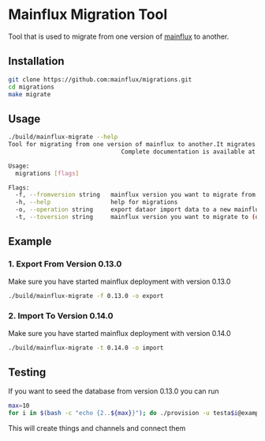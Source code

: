 # Mainflux Migration Tool

Tool that is used to migrate from one version of [mainflux][mainfluxLink] to another.

## Installation

```bash
git clone https://github.com:mainflux/migrations.git
cd migrations
make migrate
```

## Usage

```bash
./build/mainflux-migrate --help
Tool for migrating from one version of mainflux to another.It migrates things, channels and thier connections.
                                Complete documentation is available at https://docs.mainflux.io

Usage:
  migrations [flags]

Flags:
  -f, --fromversion string   mainflux version you want to migrate from (default "0.13.0")
  -h, --help                 help for migrations
  -o, --operation string     export dataor import data to a new mainflux deployment (default "export")
  -t, --toversion string     mainflux version you want to migrate to (default "0.14.0")
```

## Example

### 1. Export From Version 0.13.0

Make sure you have started mainflux deployment with version 0.13.0

```bash
./build/mainflux-migrate -f 0.13.0 -o export
```

### 2. Import To Version 0.14.0

Make sure you have started mainflux deployment with version 0.14.0

```bash
./build/mainflux-migrate -t 0.14.0 -o import
```

## Testing

If you want to seed the database from version 0.13.0 you can run

```bash
max=10
for i in $(bash -c "echo {2..${max}}"); do ./provision -u testa$i@example.com -p 12345678 --num 50 --prefix seed; done
```

This will create things and channels and connect them

[mainfluxLink]: https://github.com/mainflux/mainflux
